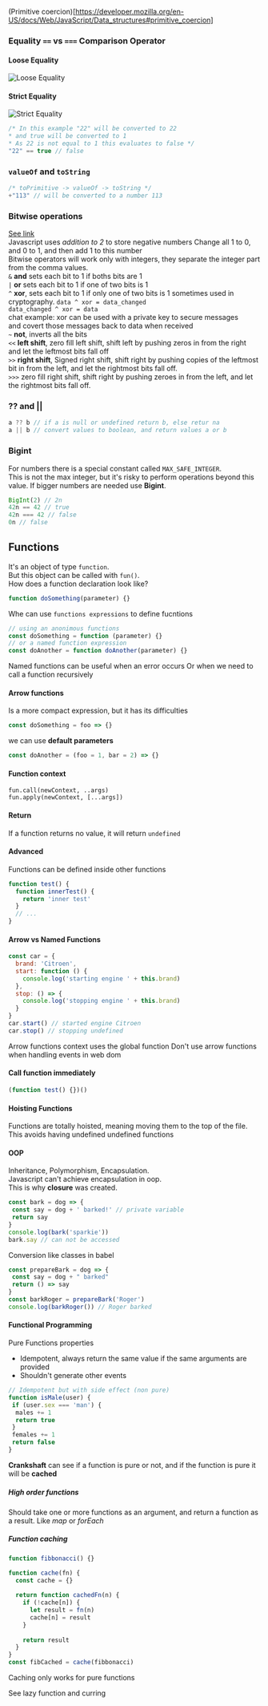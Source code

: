 (Primitive coercion)[https://developer.mozilla.org/en-US/docs/Web/JavaScript/Data_structures#primitive_coercion]
### Equality `==` vs `===` Comparison Operator
#### Loose Equality
![Loose Equality](./img/loose_equality.png)
#### Strict Equality
![Strict Equality](./img/strict_equality.png)
```javascript
/* In this example "22" will be converted to 22
* and true will be converted to 1
* As 22 is not equal to 1 this evaluates to false */
"22" == true // false
```
### `valueOf` and `toString`
```javascript
/* toPrimitive -> valueOf -> toString */
+"113" // will be converted to a number 113 
```
### Bitwise operations
[See link](https://www.w3schools.com/js/js_bitwise.asp)  
Javascript uses *addition to 2* to store negative numbers 
Change all 1 to 0, and 0 to 1, and then add 1 to this number  
Bitwise operators will work only with integers, they separate the integer
part from the comma values.  
`&` **and** sets each bit to 1 if boths bits are 1  
`|` **or** sets each bit to 1 if one of two bits is 1  
`^` **xor**, sets each bit to 1 if only one of two bits is 1
   sometimes used in cryptography. 
  `data ^ xor = data_changed`  
  `data_changed ^ xor = data`  
  chat example: xor can be used with a private key to secure messages  
  and covert those messages back to data when received  
`~` **not**, inverts all the bits  
`<<` **left shift**, zero fill left shift, shift left by pushing 
  zeros in from the right and let the leftmost bits fall off  
`>>` **right shift**,  Signed right shift,  shift right by pushing copies
of the leftmost bit in from the left, and let the rightmost bits fall off.  
`>>>` zero fill right shift, shift right by pushing zeroes in 
from the left, and let the rightmost bits fall off.
### ?? and || 
```javascript
a ?? b // if a is null or undefined return b, else retur na
a || b // convert values to boolean, and return values a or b
```
### Bigint
For numbers there is a special constant called `MAX_SAFE_INTEGER`.  
This is not the max integer, but it's risky to perform operations
beyond this value.
If bigger numbers are needed use **Bigint**.
```javascript
BigInt(2) // 2n
42n == 42 // true
42n === 42 // false
0n // false
```
## Functions
It's an object of type `function`.  
But this object can be called with `fun()`.    
How does a function declaration look like?  
```javascript
function doSomething(parameter) {}
```
Whe can use `functions expressions` to define fucntions
```javascript
// using an anonimous functions
const doSomething = function (parameter) {}
// or a named function expression
const doAnother = function doAnother(parameter) {}
```
Named functions can be useful when an error occurs 
Or when we need to call a function recursively
#### Arrow functions
Is a more compact expression, but it has its difficulties
```javascript
const doSomething = foo => {}
```
we can use **default parameters**
```javascript
const doAnother = (foo = 1, bar = 2) => {}
```
#### Function context
`fun.call(newContext, ..args)`   
`fun.apply(newContext, [...args])`  
#### Return
If a function returns no value, it will return `undefined`
#### Advanced
Functions can be defined inside other functions
```javascript
function test() {
  function innerTest() {
    return 'inner test'
  }
  // ...
}
```
#### Arrow vs Named Functions
```javascript
const car = {
  brand: 'Citroen',
  start: function () {
    console.log('starting engine ' + this.brand)
  },
  stop: () => {
    console.log('stopping engine ' + this.brand)
  }
}
car.start() // started engine Citroen
car.stop() // stopping undefined
```
Arrow functions context uses the global function
Don't use arrow functions when handling events in web dom
#### Call function immediately
```javascript
(function test() {})()
```
#### Hoisting Functions
Functions are totally hoisted, meaning moving them to the top of the file.  
This avoids having undefined undefined functions

#### OOP
Inheritance, Polymorphism, Encapsulation.  
Javascript can't achieve encapsulation in oop.  
This is why **closure** was created.  
```javascript
const bark = dog => {
 const say = dog + ' barked!' // private variable
 return say
}
console.log(bark('sparkie'))
bark.say // can not be accessed
```
Conversion like classes in babel
```javascript
const prepareBark = dog => {
 const say = dog + " barked"
 return () => say
}
const barkRoger = prepareBark('Roger')
console.log(barkRoger()) // Roger barked
```

#### Functional Programming
Pure Functions properties
* Idempotent, always return the same value if the same arguments are provided
* Shouldn't generate other events
```javascript
// Idempotent but with side effect (non pure)
function isMale(user) {
 if (user.sex === 'man') {
  males += 1
  return true
 }
 females += 1
 return false
}
```
**Crankshaft** can see if a function is pure or not,
and if the function is pure it will be **cached**  
##### High order functions
Should take one or more functions as an argument, and return a function
as a result. Like *map* or *forEach*
##### Function caching
```javascript
function fibbonacci() {}

function cache(fn) {
  const cache = {}
  
  return function cachedFn(n) {
    if (!cache[n]) {
      let result = fn(n)
      cache[n] = result
    }
    
    return result
  }
}
const fibCached = cache(fibbonacci)
```
Caching only works for pure functions

See lazy function and curring
